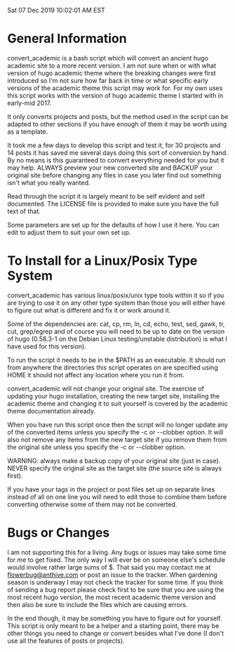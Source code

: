 Sat 07 Dec 2019 10:02:01 AM EST


# General Information

  convert_academic is a bash script which will convert an ancient hugo academic site to a more recent version.  I am not sure when or with what version of hugo academic theme where the breaking changes were first introduced so I'm not sure how far back in time or what specific early versions of the academic theme this script may work for.  For my own uses this script works with the version of hugo academic theme I started with in early-mid 2017.

  It only converts projects and posts, but the method used in the script can be adapted to other sections if you have enough of them it may be worth using as a template.

  It took me a few days to develop this script and test it, for 30 projects and 14 posts it has saved me several days doing this sort of conversion by hand.  By no means is this guaranteed to convert everything needed for you but it may help.  ALWAYS preview your new converted site and BACKUP your original site before changing any files in case you later find out something isn't what you really wanted.

  Read through the script it is largely meant to be self evident and self documented.  The LICENSE file is provided to make sure you have the full text of that.

  Some parameters are set up for the defaults of how I use it here.  You can edit to adjust them to suit your own set up.


# To Install for a Linux/Posix Type System

  convert_academic has various linux/posix/unix type tools within it so if you are trying to use it on any other type system than those you will either have to figure out what is different and fix it or work around it.

  Some of the dependencies are: cat, cp, rm, ln, cd, echo, test, sed, gawk, tr, cut, grep/egrep and of course you will need to be up to date on the version of hugo (0.58.3-1 on the Debian Linux testing/unstable distribution) is what I have used for this version).

  To run the script it needs to be in the $PATH as an executable.  It should run from anywhere the directories this script operates on are specified using HOME it should not affect any location where you run it from.

  convert_academic will not change your original site.  The exercise of updating your hugo installation, creating the new target site, installing the academic theme and changing it to suit yourself is covered by the academic theme documentation already.

  When you have run this script once then the script will no longer update any of the converted items unless you specify the -c or --clobber option.  It will also not remove any items from the new target site if you remove them from the original site unless you specify the -c or --clobber option.

  WARNING: always make a backup copy of your original site  (just in case).  NEVER specify the original site as the target site (the source site is always first).

  If you have your tags in the project or post files set up on separate lines instead of all on one line you will need to edit those to combine them before converting otherwise some of them may not be converted.


# Bugs or Changes

  I am not supporting this for a living.  Any bugs or issues may take some time for me to get fixed.  The only way I will ever be on someone else's schedule would involve rather large sums of $.  That said you may contact me at flowerbug@anthive.com or post an issue to the tracker.  When gardening season is underway I may not check the tracker for some time.  If you think of sending a bug report please check first to be sure that you are using the most recent hugo version, the most recent academic theme version and then also be sure to include the files which are causing errors.

  In the end though, it may be something you have to figure out for yourself.  This script is only meant to be a helper and a starting point, there may be other things you need to change or convert besides what I've done (I don't use all the features of posts or projects).
